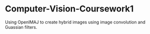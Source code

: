 # Computer-Vision-Coursework1

Using OpenIMAJ to create hybrid images using image convolution and Guassian filters.
